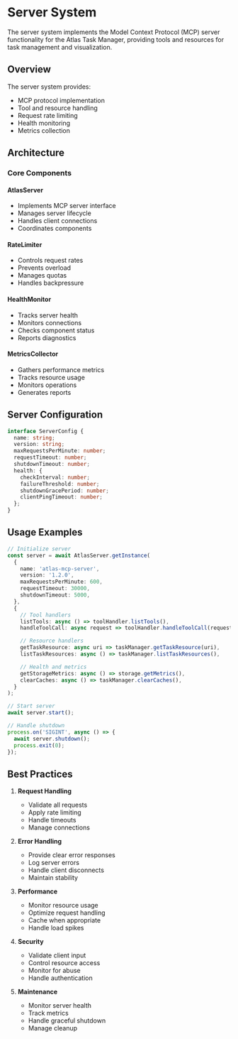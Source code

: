 # Server System

The server system implements the Model Context Protocol (MCP) server functionality for the Atlas
Task Manager, providing tools and resources for task management and visualization.

## Overview

The server system provides:

- MCP protocol implementation
- Tool and resource handling
- Request rate limiting
- Health monitoring
- Metrics collection

## Architecture

### Core Components

#### AtlasServer

- Implements MCP server interface
- Manages server lifecycle
- Handles client connections
- Coordinates components

#### RateLimiter

- Controls request rates
- Prevents overload
- Manages quotas
- Handles backpressure

#### HealthMonitor

- Tracks server health
- Monitors connections
- Checks component status
- Reports diagnostics

#### MetricsCollector

- Gathers performance metrics
- Tracks resource usage
- Monitors operations
- Generates reports

## Server Configuration

```typescript
interface ServerConfig {
  name: string;
  version: string;
  maxRequestsPerMinute: number;
  requestTimeout: number;
  shutdownTimeout: number;
  health: {
    checkInterval: number;
    failureThreshold: number;
    shutdownGracePeriod: number;
    clientPingTimeout: number;
  };
}
```

## Usage Examples

```typescript
// Initialize server
const server = await AtlasServer.getInstance(
  {
    name: 'atlas-mcp-server',
    version: '1.2.0',
    maxRequestsPerMinute: 600,
    requestTimeout: 30000,
    shutdownTimeout: 5000,
  },
  {
    // Tool handlers
    listTools: async () => toolHandler.listTools(),
    handleToolCall: async request => toolHandler.handleToolCall(request),

    // Resource handlers
    getTaskResource: async uri => taskManager.getTaskResource(uri),
    listTaskResources: async () => taskManager.listTaskResources(),

    // Health and metrics
    getStorageMetrics: async () => storage.getMetrics(),
    clearCaches: async () => taskManager.clearCaches(),
  }
);

// Start server
await server.start();

// Handle shutdown
process.on('SIGINT', async () => {
  await server.shutdown();
  process.exit(0);
});
```

## Best Practices

1. **Request Handling**

   - Validate all requests
   - Apply rate limiting
   - Handle timeouts
   - Manage connections

2. **Error Handling**

   - Provide clear error responses
   - Log server errors
   - Handle client disconnects
   - Maintain stability

3. **Performance**

   - Monitor resource usage
   - Optimize request handling
   - Cache when appropriate
   - Handle load spikes

4. **Security**

   - Validate client input
   - Control resource access
   - Monitor for abuse
   - Handle authentication

5. **Maintenance**
   - Monitor server health
   - Track metrics
   - Handle graceful shutdown
   - Manage cleanup
